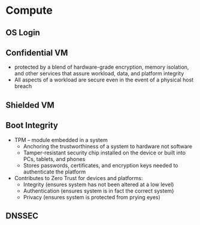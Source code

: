 # Compute 

## OS Login


## Confidential VM

* protected by a blend of hardware-grade encryption, memory isolation, and other services that assure workload, data, and platform integrity
* All aspects of a workload are secure even in the event of a physical host breach





## Shielded VM


## Boot Integrity

* TPM – module embedded in a system
  * Anchoring the trustworthiness of a system to hardware not software
  * Tamper-resistant security chip installed on the device or built into  PCs, tablets, and phones
  * Stores passwords, certificates, and encryption keys needed to authenticate the platform
* Contributes to Zero Trust for devices and platforms:
  * Integrity (ensures system has not been altered at a low level)
  * Authentication (ensures system is in fact the correct system)
  * Privacy (ensures system is protected from prying eyes)


## DNSSEC

